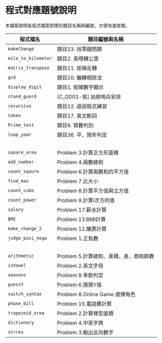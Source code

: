 # 程式對應題號說明

本檔案說明各程式檔案對應的題目名稱與編號，方便快速查閱。

| 程式檔名           | 題目編號與名稱         |
|--------------------|-----------------------|
| `makeChange`       | 題目23. 找零錢問題    |
| `mile_to_kilometer`| 題目2. 英哩轉公里     |
| `matrix_transpose` | 題目11. 矩陣反轉      |
| `gcd`              | 題目10. 輾轉相除法    |   
| `display_digit`    | 題目1. 矩陣數字顯示    |
| `stand_guard`      | [C_GD01-易] 站崗哨兵安排  |
| `recursive`        | 題目12. 遞迴程式練習      |
| `token`            | 題目17. 英文斷詞       |
| `Prime_test`       | 題目8. 質數判別        |
| `leap_year`        | 題目36. 平、閏年判定   |
| <br> | <br> |
| `square_area`      | Problem 3.計算正方形面積 |
| `add_number`       | Problem 4.兩數總和    |
| `count_sqaure`     | Problem 6.計算兩數和的平方值 |
| `find_max`         | Problem 7.比大小 |
| `count_cube`       | Problem 8.計算平方值與立方值 |
| `count_power`      | Problem 9.計算i次方的值 |
| `salary`           | Problem 17.薪水計算 |
| `BMI`              | Problem 13.BMI計算 |
| `make_change_2`    | Problem 12.購票計算 |
| `judge_posi_nega`  | Problem 1.正負數 |
| <br> | <br> |
| `arithmetic`       | Problem 5.計算總和、乘積、差、商和餘數 |
| `isVowel`          | Problem 2.英文字母 |
| `seasons`          | Problem 9.季節判定 |
| `guessY`           | Problem 6.猜猜Y值 |
| `switch_syntax`    | Problem 8.Online Game 選擇角色 |
| `phone_bill`       | Problem 15.電話費計算 |
| `trapezoid_area`   | Problem 2.計算梯型面積 |
| `dictionary`       | Problem 4.中英字典 |
| `strrev`           | Problem 3.輸出反向數字 |
